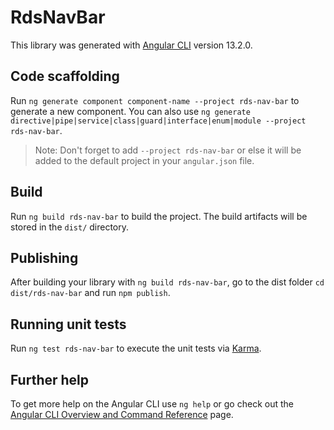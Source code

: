 # RdsNavBar

This library was generated with [Angular CLI](https://github.com/angular/angular-cli) version 13.2.0.

## Code scaffolding

Run `ng generate component component-name --project rds-nav-bar` to generate a new component. You can also use `ng generate directive|pipe|service|class|guard|interface|enum|module --project rds-nav-bar`.
> Note: Don't forget to add `--project rds-nav-bar` or else it will be added to the default project in your `angular.json` file. 

## Build

Run `ng build rds-nav-bar` to build the project. The build artifacts will be stored in the `dist/` directory.

## Publishing

After building your library with `ng build rds-nav-bar`, go to the dist folder `cd dist/rds-nav-bar` and run `npm publish`.

## Running unit tests

Run `ng test rds-nav-bar` to execute the unit tests via [Karma](https://karma-runner.github.io).

## Further help

To get more help on the Angular CLI use `ng help` or go check out the [Angular CLI Overview and Command Reference](https://angular.io/cli) page.
